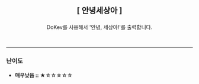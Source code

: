 
## <p align='center'>**[ 안녕세상아 ]**</p>
<p align='center'>DoKev를 사용해서 '안녕, 세상아!'를 출력합니다.</p>

<br>

---

### **난이도**
* **매우낮음 :: ★☆☆☆☆☆**